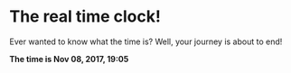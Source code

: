 # The real time clock!

Ever wanted to know what the time is? Well, your journey is about to end!

**The time is Nov 08, 2017, 19:05**